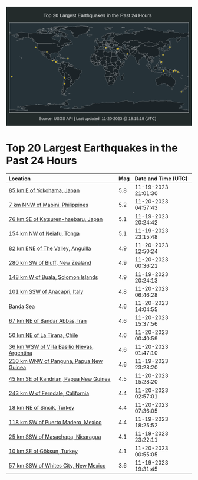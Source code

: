 ![Map](./map.png)

# Top 20 Largest Earthquakes in the Past 24 Hours

| Location | Mag | Date and Time (UTC) |
|:---|:---|:---|
| [85 km E of Yokohama, Japan](https://earthquake.usgs.gov/earthquakes/eventpage/us6000lphm) | 5.8 | 11-19-2023 21:01:30 |
| [7 km NNW of Mabini, Philippines](https://earthquake.usgs.gov/earthquakes/eventpage/us6000lpjm) | 5.2 | 11-20-2023 04:57:43 |
| [76 km SE of Katsuren-haebaru, Japan](https://earthquake.usgs.gov/earthquakes/eventpage/us6000lphk) | 5.1 | 11-19-2023 20:24:42 |
| [154 km NW of Neiafu, Tonga](https://earthquake.usgs.gov/earthquakes/eventpage/us6000lpii) | 5.1 | 11-19-2023 23:15:48 |
| [82 km ENE of The Valley, Anguilla](https://earthquake.usgs.gov/earthquakes/eventpage/us6000lplj) | 4.9 | 11-20-2023 12:50:24 |
| [280 km SW of Bluff, New Zealand](https://earthquake.usgs.gov/earthquakes/eventpage/us6000lpit) | 4.9 | 11-20-2023 00:36:21 |
| [148 km W of Buala, Solomon Islands](https://earthquake.usgs.gov/earthquakes/eventpage/us6000lphi) | 4.9 | 11-19-2023 20:24:13 |
| [101 km SSW of Anacapri, Italy](https://earthquake.usgs.gov/earthquakes/eventpage/us6000lpk2) | 4.8 | 11-20-2023 06:46:28 |
| [Banda Sea](https://earthquake.usgs.gov/earthquakes/eventpage/us6000lpm2) | 4.6 | 11-20-2023 14:04:55 |
| [67 km NE of Bandar Abbas, Iran](https://earthquake.usgs.gov/earthquakes/eventpage/us6000lpmb) | 4.6 | 11-20-2023 15:37:56 |
| [50 km NE of La Tirana, Chile](https://earthquake.usgs.gov/earthquakes/eventpage/us6000lpiv) | 4.6 | 11-20-2023 00:40:59 |
| [36 km WSW of Villa Basilio Nievas, Argentina](https://earthquake.usgs.gov/earthquakes/eventpage/us6000lpj5) | 4.6 | 11-20-2023 01:47:10 |
| [210 km WNW of Panguna, Papua New Guinea](https://earthquake.usgs.gov/earthquakes/eventpage/us6000lpim) | 4.6 | 11-19-2023 23:28:20 |
| [45 km SE of Kandrian, Papua New Guinea](https://earthquake.usgs.gov/earthquakes/eventpage/us6000lpm9) | 4.5 | 11-20-2023 15:28:20 |
| [243 km W of Ferndale, California](https://earthquake.usgs.gov/earthquakes/eventpage/us6000lpjc) | 4.4 | 11-20-2023 02:57:01 |
| [18 km NE of Sincik, Turkey](https://earthquake.usgs.gov/earthquakes/eventpage/us6000lpk6) | 4.4 | 11-20-2023 07:36:05 |
| [118 km SW of Puerto Madero, Mexico](https://earthquake.usgs.gov/earthquakes/eventpage/us6000lph3) | 4.4 | 11-19-2023 18:25:52 |
| [25 km SSW of Masachapa, Nicaragua](https://earthquake.usgs.gov/earthquakes/eventpage/us6000lpik) | 4.1 | 11-19-2023 23:22:11 |
| [10 km SE of Göksun, Turkey](https://earthquake.usgs.gov/earthquakes/eventpage/us6000lpiy) | 4.1 | 11-20-2023 00:55:05 |
| [57 km SSW of Whites City, New Mexico](https://earthquake.usgs.gov/earthquakes/eventpage/tx2023wruq) | 3.6 | 11-19-2023 19:31:45 |
